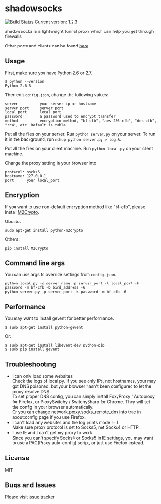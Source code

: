 shadowsocks
===========

[![Build Status](https://travis-ci.org/clowwindy/shadowsocks.png)](https://travis-ci.org/clowwindy/shadowsocks)
Current version: 1.2.3

shadowsocks is a lightweight tunnel proxy which can help you get through firewalls

Other ports and clients can be found [here](https://github.com/clowwindy/shadowsocks/wiki/Ports-and-Clients).

Usage
-----------

First, make sure you have Python 2.6 or 2.7.

    $ python --version
    Python 2.6.8


Then edit `config.json`, change the following values:

    server          your server ip or hostname
    server_port     server port
    local_port      local port
    password        a password used to encrypt transfer
    method          encryption method, "bf-cfb", "aes-256-cfb", "des-cfb", "rc4", etc. Default is table


Put all the files on your server. Run `python server.py` on your server. To run it in the background, run `nohup python server.py > log &`.

Put all the files on your client machine. Run `python local.py` on your client machine.

Change the proxy setting in your browser into

    protocol: socks5
    hostname: 127.0.0.1
    port:     your local_port

Encryption
------------

If you want to use non-default encryption method like "bf-cfb", please install [M2Crypto](http://chandlerproject.org/Projects/MeTooCrypto).

Ubuntu:

    sudo apt-get install python-m2crypto

Others:

    pip install M2Crypto


Command line args
-----------------

You can use args to override settings from `config.json`.

    python local.py -s server_name -p server_port -l local_port -k password -m bf-cfb -b bind_address -6
    python server.py -p server_port -k password -m bf-cfb -6

Performance
------------

You may want to install gevent for better performance.

    $ sudo apt-get install python-gevent

Or:

    $ sudo apt-get install libevent-dev python-pip
    $ sudo pip install gevent

Troubleshooting
---------------

* I can only load some websites  
   Check the logs of local.py. If you see only IPs, not hostnames, your may got DNS poisoned, but your browser hasn't 
    been configured to let the proxy resolve DNS.  
   To set proper DNS config, you can simply install FoxyProxy / Autoproxy for Firefox, or ProxySwitchy / SwitchySharp for 
   Chrome. They will set the config in your browser automatically.  
   Or you can change network.proxy.socks_remote_dns into true in about:config page if you use Firefox.
* I can't load any websites and the log prints mode != 1  
    Make sure proxy protocol is set to Socks5, not Socks4 or HTTP.
* I use IE and I can't get my proxy to work    
    Since you can't specify Socks4 or Socks5 in IE settings, you may want to use a PAC(Proxy auto-config) script, or 
    just use Firefox instead.

License
-------
MIT

Bugs and Issues
----------------
Please visit [issue tracker](https://github.com/clowwindy/shadowsocks/issues?state=open)
